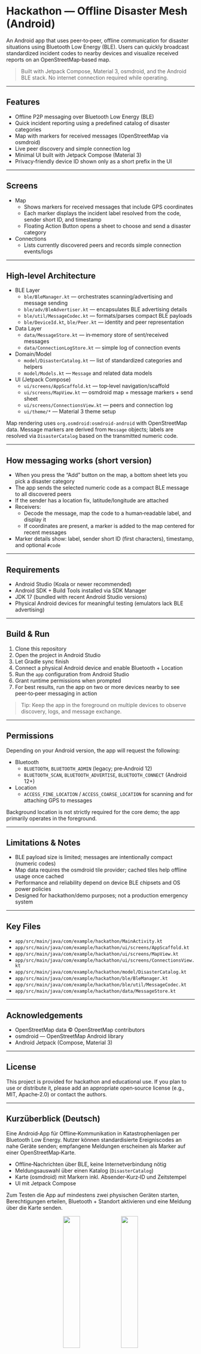 # Hackathon — Offline Disaster Mesh (Android)

An Android app that uses peer‑to‑peer, offline communication for disaster situations using Bluetooth
Low Energy (BLE). Users can quickly broadcast standardized incident codes to nearby devices and
visualize received reports on an OpenStreetMap‑based map.

> Built with Jetpack Compose, Material 3, osmdroid, and the Android BLE stack. No internet
> connection required while operating.

---

## Features

- Offline P2P messaging over Bluetooth Low Energy (BLE)
- Quick incident reporting using a predefined catalog of disaster categories
- Map with markers for received messages (OpenStreetMap via osmdroid)
- Live peer discovery and simple connection log
- Minimal UI built with Jetpack Compose (Material 3)
- Privacy‑friendly device ID shown only as a short prefix in the UI

---

## Screens

- Map
    - Shows markers for received messages that include GPS coordinates
    - Each marker displays the incident label resolved from the code, sender short ID, and timestamp
    - Floating Action Button opens a sheet to choose and send a disaster category
- Connections
    - Lists currently discovered peers and records simple connection events/logs

---

## High‑level Architecture

- BLE Layer
    - `ble/BleManager.kt` — orchestrates scanning/advertising and message sending
    - `ble/adv/BleAdvertiser.kt` — encapsulates BLE advertising details
    - `ble/util/MessageCodec.kt` — formats/parses compact BLE payloads
    - `ble/DeviceId.kt`, `ble/Peer.kt` — identity and peer representation
- Data Layer
    - `data/MessageStore.kt` — in‑memory store of sent/received messages
    - `data/ConnectionLogStore.kt` — simple log of connection events
- Domain/Model
    - `model/DisasterCatalog.kt` — list of standardized categories and helpers
    - `model/Models.kt` — `Message` and related data models
- UI (Jetpack Compose)
    - `ui/screens/AppScaffold.kt` — top‑level navigation/scaffold
    - `ui/screens/MapView.kt` — osmdroid map + message markers + send sheet
    - `ui/screens/ConnectionsView.kt` — peers and connection log
    - `ui/theme/*` — Material 3 theme setup

Map rendering uses `org.osmdroid:osmdroid-android` with OpenStreetMap data. Message markers are
derived from `Message` objects; labels are resolved via `DisasterCatalog` based on the transmitted
numeric code.

---

## How messaging works (short version)

- When you press the “Add” button on the map, a bottom sheet lets you pick a disaster category
- The app sends the selected numeric code as a compact BLE message to all discovered peers
- If the sender has a location fix, latitude/longitude are attached
- Receivers:
    - Decode the message, map the code to a human‑readable label, and display it
    - If coordinates are present, a marker is added to the map centered for recent messages
- Marker details show: label, sender short ID (first characters), timestamp, and optional `#code`

---

## Requirements

- Android Studio (Koala or newer recommended)
- Android SDK + Build Tools installed via SDK Manager
- JDK 17 (bundled with recent Android Studio versions)
- Physical Android devices for meaningful testing (emulators lack BLE advertising)

---

## Build & Run

1. Clone this repository
2. Open the project in Android Studio
3. Let Gradle sync finish
4. Connect a physical Android device and enable Bluetooth + Location
5. Run the `app` configuration from Android Studio
6. Grant runtime permissions when prompted
7. For best results, run the app on two or more devices nearby to see peer‑to‑peer messaging in
   action

> Tip: Keep the app in the foreground on multiple devices to observe discovery, logs, and message
> exchange.

---

## Permissions

Depending on your Android version, the app will request the following:

- Bluetooth
    - `BLUETOOTH`, `BLUETOOTH_ADMIN` (legacy; pre‑Android 12)
    - `BLUETOOTH_SCAN`, `BLUETOOTH_ADVERTISE`, `BLUETOOTH_CONNECT` (Android 12+)
- Location
    - `ACCESS_FINE_LOCATION` / `ACCESS_COARSE_LOCATION` for scanning and for attaching GPS to
      messages

Background location is not strictly required for the core demo; the app primarily operates in the
foreground.

---

## Limitations & Notes

- BLE payload size is limited; messages are intentionally compact (numeric codes)
- Map data requires the osmdroid tile provider; cached tiles help offline usage once cached
- Performance and reliability depend on device BLE chipsets and OS power policies
- Designed for hackathon/demo purposes; not a production emergency system

---

## Key Files

- `app/src/main/java/com/example/hackathon/MainActivity.kt`
- `app/src/main/java/com/example/hackathon/ui/screens/AppScaffold.kt`
- `app/src/main/java/com/example/hackathon/ui/screens/MapView.kt`
- `app/src/main/java/com/example/hackathon/ui/screens/ConnectionsView.kt`
- `app/src/main/java/com/example/hackathon/model/DisasterCatalog.kt`
- `app/src/main/java/com/example/hackathon/ble/BleManager.kt`
- `app/src/main/java/com/example/hackathon/ble/util/MessageCodec.kt`
- `app/src/main/java/com/example/hackathon/data/MessageStore.kt`

---

## Acknowledgements

- OpenStreetMap data © OpenStreetMap contributors
- osmdroid — OpenStreetMap Android library
- Android Jetpack (Compose, Material 3)

---

## License

This project is provided for hackathon and educational use. If you plan to use or distribute it,
please add an appropriate open‑source license (e.g., MIT, Apache‑2.0) or contact the authors.

---

## Kurzüberblick (Deutsch)

Eine Android‑App für Offline‑Kommunikation in Katastrophenlagen per Bluetooth Low Energy. Nutzer
können standardisierte Ereigniscodes an nahe Geräte senden; empfangene Meldungen erscheinen als
Marker auf einer OpenStreetMap‑Karte.

- Offline‑Nachrichten über BLE, keine Internetverbindung nötig
- Meldungsauswahl über einen Katalog (`DisasterCatalog`)
- Karte (osmdroid) mit Markern inkl. Absender‑Kurz‑ID und Zeitstempel
- UI mit Jetpack Compose

Zum Testen die App auf mindestens zwei physischen Geräten starten, Berechtigungen erteilen,
Bluetooth + Standort aktivieren und eine Meldung über die Karte senden.

<p align="center">
  <img src="https://github.com/user-attachments/assets/528cbe89-6557-4465-8b8c-407a40e4964f" width="30%">
  <img src="https://github.com/user-attachments/assets/4fd85cc1-b0a5-446d-ab24-63e2446a2754" width="30%">
</p>

